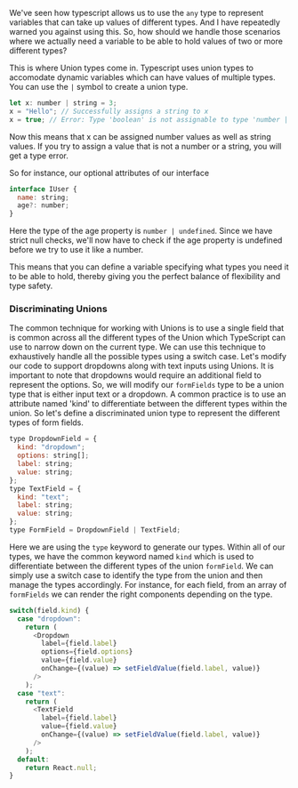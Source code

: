 We've seen how typescript allows us to use the `any` type to represent variables that can take up values of different types. And I have repeatedly warned you against using this. So, how should we handle those scenarios where we actually need a variable to be able to hold values of two or more different types?

This is where Union types come in. Typescript uses union types to accomodate dynamic variables which can have values of multiple types. You can use the `|` symbol to create a union type.

```js
let x: number | string = 3;
x = "Hello"; // Successfully assigns a string to x
x = true; // Error: Type 'boolean' is not assignable to type 'number | string'.
```

Now this means that x can be assigned number values as well as string values. If you try to assign a value that is not a number or a string, you will get a type error.

So for instance, our optional attributes of our interface

```js
interface IUser {
  name: string;
  age?: number;
}
```

Here the type of the age property is `number | undefined`. Since we have strict null checks, we'll now have to check if the age property is undefined before we try to use it like a number.

This means that you can define a variable specifying what types you need it to be able to hold, thereby giving you the perfect balance of flexibility and type safety.

### Discriminating Unions

The common technique for working with Unions is to use a single field that is common across all the different types of the Union which TypeScript can use to narrow down on the current type. We can use this technique to exhaustively handle all the possible types using a switch case. Let's modify our code to support dropdowns along with text inputs using Unions. It is important to note that dropdowns would require an additional field to represent the options. So, we will modify our `formFields` type to be a union type that is either input text or a dropdown. A common practice is to use an attribute named 'kind' to differentiate between the different types within the union. So let's define a discriminated union type to represent the different types of form fields.

```js
type DropdownField = {
  kind: "dropdown";
  options: string[];
  label: string;
  value: string;
};
type TextField = {
  kind: "text";
  label: string;
  value: string;
};
type FormField = DropdownField | TextField;
```

Here we are using the `type` keyword to generate our types. Within all of our types, we have the common keyword named `kind` which is used to differentiate between the different types of the union `formField`. We can simply use a switch case to identify the type from the union and then manage the types accordingly. For instance, for each field, from an array of `formFields` we can render the right components depending on the type. 

```js
switch(field.kind) {
  case "dropdown":
    return (
      <Dropdown
        label={field.label}
        options={field.options}
        value={field.value}
        onChange={(value) => setFieldValue(field.label, value)}
      />
    );
  case "text":
    return (
      <TextField
        label={field.label}
        value={field.value}
        onChange={(value) => setFieldValue(field.label, value)}
      />
    );
  default:
    return React.null;
}
```